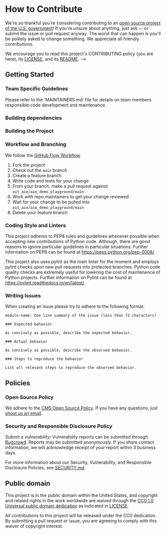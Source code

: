 <!--- # NOTE: Modify sections marked with `TODO`-->

# How to Contribute

<!-- Basic instructions about where to send patches, check out source code, and get development support.-->

We're so thankful you're considering contributing to an [open source project of
the U.S. government](https://code.gov/)! If you're unsure about anything, just
ask -- or submit the issue or pull request anyway. The worst that can happen is
you'll be politely asked to change something. We appreciate all friendly
contributions.

We encourage you to read this project's CONTRIBUTING policy (you are here), its
[LICENSE](LICENSE.md), and its [README](README.md).
-->

## Getting Started

<!--- TODO: If you have 'good-first-issue' or 'easy' labels for newcomers, mention them here.-->

 
### Team Specific Guidelines

Please refer to the 'MAINTAINERS.md' file for details on team members responsible code development and maintenance. 


### Building dependencies

<!--- TODO: This step is often skipped, so don't forget to include the steps needed to install on your platform. If you project can be multi-platform, this is an excellent place for first time contributors to send patches!-->

### Building the Project

<!--- TODO: Be sure to include build scripts and instructions, not just the source code itself! -->

### Workflow and Branching

We follow the [GitHub Flow Workflow](https://guides.github.com/introduction/flow/)

1.  Fork the project 
2.  Check out the `main` branch 
3.  Create a feature branch
4.  Write code and tests for your change 
5.  From your branch, make a pull request against `oit_aie/aie_demo_playground/main`
6.  Work with repo maintainers to get your change reviewed 
7.  Wait for your change to be pulled into `oit_aie/aie_demo_playground/main`
8.  Delete your feature branch

<!-- 
### Testing Conventions

TODO: Discuss where tests can be found, how they are run, and what kind of tests/coverage strategy and goals the project has. 
-->

### Coding Style and Linters

This project adheres to PEP8 rules and guidelines whenever possible when accepting new contributions of Python code. Although, there are good reasons to ignore particular guidelines in particular situations. Further information on PEP8 can be found at https://peps.python.org/pep-0008/.

This project also uses pylint as the main linter for the moment and employs pylint checks upon new pull requests into protected branches. Python code quality checks are extremely useful for lowering the cost of maintenence of Python projects. Further information on Pylint can be found at https://pylint.readthedocs.io/en/latest/.

### Writing Issues

When creating an issue please try to adhere to the following format:

    module-name: One line summary of the issue (less than 72 characters)

    ### Expected behavior

    As concisely as possible, describe the expected behavior.

    ### Actual behavior

    As concisely as possible, describe the observed behavior.

    ### Steps to reproduce the behavior

    List all relevant steps to reproduce the observed behavior.


<!--- 
### Writing Pull Requests

TODO: Pull request example

Comments should be formatted to a width no greater than 80 columns.

Files should be exempt of trailing spaces.

We adhere to a specific format for commit messages. Please write your commit
messages along these guidelines. Please keep the line width no greater than 80
columns (You can use `fmt -n -p -w 80` to accomplish this).

>    module-name: One line description of your change (less than 72 characters)
>
>    Problem
>
>    Explain the context and why you're making that change.  What is the problem
>    you're trying to solve? In some cases there is not a problem and this can be
>    thought of being the motivation for your change.
>
>    Solution
>
>    Describe the modifications you've done.
>
>    Result
>
>    What will change as a result of your pull request? Note that sometimes this
>    section is unnecessary because it is self-explanatory based on the solution.

Some important notes regarding the summary line:

* Describe what was done; not the result 
* Use the active voice 
* Use the present tense 
* Capitalize properly 
* Do not end in a period — this is a title/subject 
* Prefix the subject with its scope

    see our .github/PULL_REQUEST_TEMPLATE.md for more examples.
-->

<!--- 
## Code Review

TODO: Code Review Example

The repository on GitHub is kept in sync with an internal repository at
github.cms.gov. For the most part this process should be transparent to the
project users, but it does have some implications for how pull requests are
merged into the codebase.

When you submit a pull request on GitHub, it will be reviewed by the project
community (both inside and outside of github.cms.gov), and once the changes are
approved, your commits will be brought into github.cms.gov's internal system for
additional testing. Once the changes are merged internally, they will be pushed
back to GitHub with the next sync.

This process means that the pull request will not be merged in the usual way.
Instead a member of the project team will post a message in the pull request
thread when your changes have made their way back to GitHub, and the pull
request will be closed.

The changes in the pull request will be collapsed into a single commit, but the
authorship metadata will be preserved.
-->

<!--
## Shipping Releases

TODO: What cadence does your project ship new releases? (e.g. one-time, ad-hoc, periodically, upon merge of new patches) Who does so?
-->

<!--- 
## Documentation

TODO: Documentation Example

We also welcome improvements to the project documentation or to the existing
docs. Please file an [issue]({{ cookiecutter.project_org }}/{{ cookiecutter.project_repo_name }}/issues).
-->

## Policies

### Open Source Policy

We adhere to the [CMS Open Source
Policy](https://github.com/CMSGov/cms-open-source-policy). If you have any
questions, just [shoot us an email](mailto:opensource@cms.hhs.gov).

### Security and Responsible Disclosure Policy

*Submit a vulnerability:* Vulnerability reports can be submitted through [Bugcrowd](https://bugcrowd.com/cms-vdp). Reports may be submitted anonymously. If you share contact information, we will acknowledge receipt of your report within 3 business days.

For more information about our Security, Vulnerability, and Responsible Disclosure Policies, see [SECURITY.md](SECURITY.md).

## Public domain

This project is in the public domain within the United States, and copyright and related rights in the work worldwide are waived through the [CC0 1.0 Universal public domain dedication](https://creativecommons.org/publicdomain/zero/1.0/) as indicated in [LICENSE](LICENSE).

All contributions to this project will be released under the CC0 dedication. By submitting a pull request or issue, you are agreeing to comply with this waiver of copyright interest.